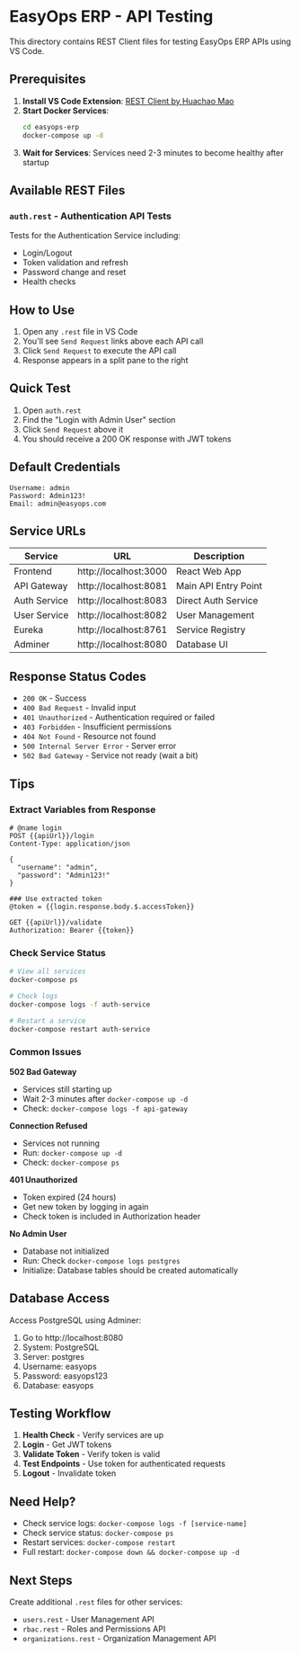 # EasyOps ERP - API Testing

This directory contains REST Client files for testing EasyOps ERP APIs using VS Code.

## Prerequisites

1. **Install VS Code Extension**: [REST Client by Huachao Mao](https://marketplace.visualstudio.com/items?itemName=humao.rest-client)
2. **Start Docker Services**: 
   ```bash
   cd easyops-erp
   docker-compose up -d
   ```
3. **Wait for Services**: Services need 2-3 minutes to become healthy after startup

## Available REST Files

### `auth.rest` - Authentication API Tests
Tests for the Authentication Service including:
- Login/Logout
- Token validation and refresh
- Password change and reset
- Health checks

## How to Use

1. Open any `.rest` file in VS Code
2. You'll see `Send Request` links above each API call
3. Click `Send Request` to execute the API call
4. Response appears in a split pane to the right

## Quick Test

1. Open `auth.rest`
2. Find the "Login with Admin User" section
3. Click `Send Request` above it
4. You should receive a 200 OK response with JWT tokens

## Default Credentials

```
Username: admin
Password: Admin123!
Email: admin@easyops.com
```

## Service URLs

| Service | URL | Description |
|---------|-----|-------------|
| Frontend | http://localhost:3000 | React Web App |
| API Gateway | http://localhost:8081 | Main API Entry Point |
| Auth Service | http://localhost:8083 | Direct Auth Service |
| User Service | http://localhost:8082 | User Management |
| Eureka | http://localhost:8761 | Service Registry |
| Adminer | http://localhost:8080 | Database UI |

## Response Status Codes

- `200 OK` - Success
- `400 Bad Request` - Invalid input
- `401 Unauthorized` - Authentication required or failed
- `403 Forbidden` - Insufficient permissions
- `404 Not Found` - Resource not found
- `500 Internal Server Error` - Server error
- `502 Bad Gateway` - Service not ready (wait a bit)

## Tips

### Extract Variables from Response
```http
# @name login
POST {{apiUrl}}/login
Content-Type: application/json

{
  "username": "admin",
  "password": "Admin123!"
}

### Use extracted token
@token = {{login.response.body.$.accessToken}}

GET {{apiUrl}}/validate
Authorization: Bearer {{token}}
```

### Check Service Status
```bash
# View all services
docker-compose ps

# Check logs
docker-compose logs -f auth-service

# Restart a service
docker-compose restart auth-service
```

### Common Issues

**502 Bad Gateway**
- Services still starting up
- Wait 2-3 minutes after `docker-compose up -d`
- Check: `docker-compose logs -f api-gateway`

**Connection Refused**
- Services not running
- Run: `docker-compose up -d`
- Check: `docker-compose ps`

**401 Unauthorized**
- Token expired (24 hours)
- Get new token by logging in again
- Check token is included in Authorization header

**No Admin User**
- Database not initialized
- Run: Check `docker-compose logs postgres`
- Initialize: Database tables should be created automatically

## Database Access

Access PostgreSQL using Adminer:
1. Go to http://localhost:8080
2. System: PostgreSQL
3. Server: postgres
4. Username: easyops
5. Password: easyops123
6. Database: easyops

## Testing Workflow

1. **Health Check** - Verify services are up
2. **Login** - Get JWT tokens
3. **Validate Token** - Verify token is valid
4. **Test Endpoints** - Use token for authenticated requests
5. **Logout** - Invalidate token

## Need Help?

- Check service logs: `docker-compose logs -f [service-name]`
- Check service status: `docker-compose ps`
- Restart services: `docker-compose restart`
- Full restart: `docker-compose down && docker-compose up -d`

## Next Steps

Create additional `.rest` files for other services:
- `users.rest` - User Management API
- `rbac.rest` - Roles and Permissions API
- `organizations.rest` - Organization Management API

